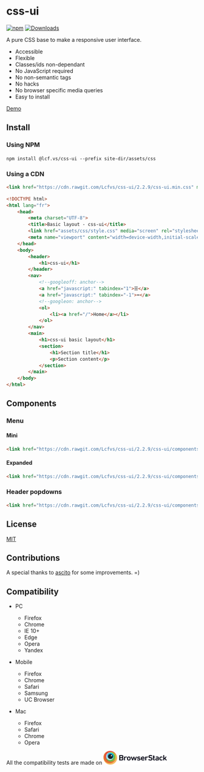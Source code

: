 # css-ui
[![npm](https://img.shields.io/npm/v/@lcf.vs/css-ui.svg?style=plastic)](https://www.npmjs.com/package/@lcf.vs/css-ui)
[![Downloads](https://img.shields.io/npm/dt/@lcf.vs/css-ui.svg?style=plastic)](https://www.npmjs.com/package/@lcf.vs/css-ui)

A pure CSS base to make a responsive user interface.

* Accessible
* Flexible
* Classes/ids non-dependant
* No JavaScript required
* No non-semantic tags
* No hacks
* No browser specific media queries
* Easy to install

[Demo](https://lcfvs.github.io/css-ui/)


## Install

### Using NPM
`npm install @lcf.vs/css-ui --prefix site-dir/assets/css`

### Using a CDN
```html
<link href="https://cdn.rawgit.com/Lcfvs/css-ui/2.2.9/css-ui.min.css" media="screen" rel="stylesheet" /> 
```

```html
<!DOCTYPE html>
<html lang="fr">
    <head>
        <meta charset="UTF-8">
        <title>Basic layout - css-ui</title>
        <link href="assets/css/style.css" media="screen" rel="stylesheet" />
        <meta name="viewport" content="width=device-width,initial-scale=1,shrink-to-fit=no" />
    </head>
    <body>
        <header>
            <h1>css-ui</h1>
        </header>
        <nav>
            <!--googleoff: anchor-->
            <a href="javascript:" tabindex="1">☰</a>
            <a href="javascript:" tabindex="-1">⬅</a>
            <!--googleon: anchor-->
            <ol>
                <li><a href="/">Home</a></li>
            </ol>
        </nav>
        <main>
            <h1>css-ui basic layout</h1>
            <section>
                <h1>Section title</h1>
                <p>Section content</p>
            </section>
        </main>
    </body>
</html>
```


## Components

### Menu

#### Mini
```html
<link href="https://cdn.rawgit.com/Lcfvs/css-ui/2.2.9/css-ui/components/menu/mini.min.css" media="screen" rel="stylesheet" /> 
```

#### Expanded
```html
<link href="https://cdn.rawgit.com/Lcfvs/css-ui/2.2.9/css-ui/components/menu/expanded.min.css" media="screen" rel="stylesheet" /> 
```

### Header popdowns
```html
<link href="https://cdn.rawgit.com/Lcfvs/css-ui/2.2.9/css-ui/components/header/popdown.min.css" media="screen" rel="stylesheet" /> 
```

## License

[MIT](https://github.com/Lcfvs/css-ui/blob/master/licence.md)


## Contributions

A special thanks to [ascito](https://github.com/ascito) for some improvements. =)


## Compatibility

* PC
    * Firefox
    * Chrome
    * IE 10+
    * Edge
    * Opera
    * Yandex

* Mobile
    * Firefox
    * Chrome
    * Safari
    * Samsung
    * UC Browser
    
* Mac
    * Firefox
    * Safari
    * Chrome
    * Opera

All the compatibility tests are made on [<img height="36px" src="./Browserstack-logo.svg" />](https://www.browserstack.com)
